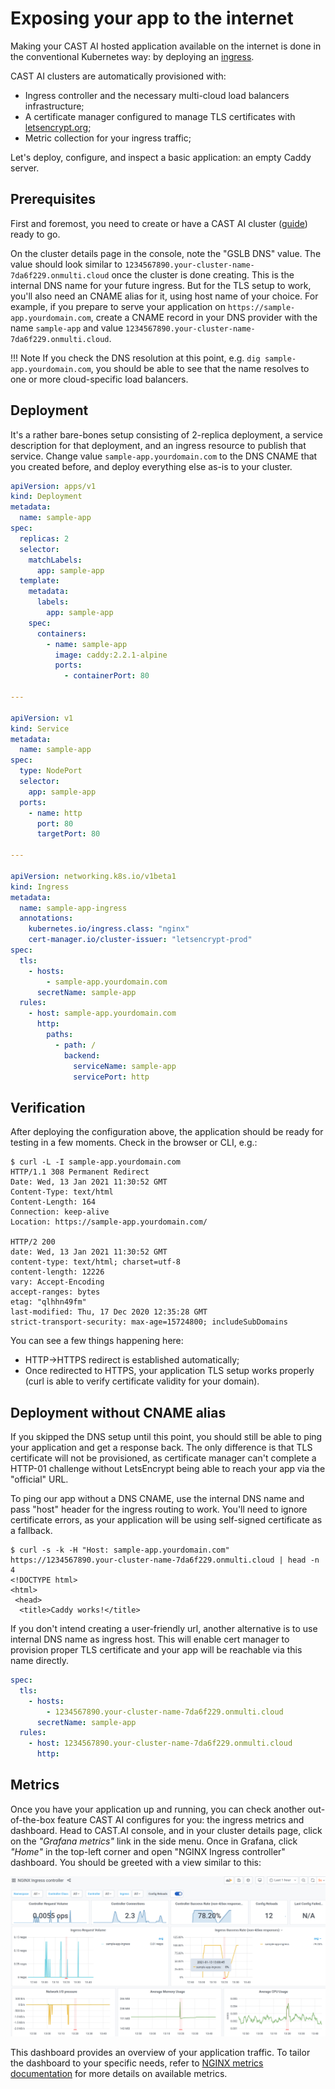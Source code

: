 # Exposing your app to the internet

Making your CAST AI hosted application available on the internet is done in the conventional Kubernetes way: by deploying an [ingress](https://kubernetes.io/docs/concepts/services-networking/ingress/).

CAST AI clusters are automatically provisioned with:

* Ingress controller and the necessary multi-cloud load balancers infrastructure;
* A certificate manager configured to manage TLS certificates with [letsencrypt.org](https://letsencrypt.org);
* Metric collection for your ingress traffic;

Let's deploy, configure, and inspect a basic application: an empty Caddy server.

## Prerequisites

First and foremost, you need to create or have a CAST AI cluster ([guide](../getting-started/creating-your-first-cluster.md)) ready to go.

On the cluster details page in the console, note the "GSLB DNS" value. The value should look similar to `1234567890.your-cluster-name-7da6f229.onmulti.cloud` once  the cluster is done creating. This is the internal DNS name for your future ingress. But for the TLS setup to work, you'll also need an CNAME alias for it, using host name of your choice. For example, if you prepare to serve your application on `https://sample-app.yourdomain.com`, create a CNAME record in your DNS provider with the name `sample-app` and value `1234567890.your-cluster-name-7da6f229.onmulti.cloud`.

!!! Note
    If you check the DNS resolution at this point, e.g. `dig sample-app.yourdomain.com`, you should be able to see that the name resolves to one or more cloud-specific load balancers.

## Deployment

It's a rather bare-bones setup consisting of 2-replica deployment, a service description for that deployment, and an ingress resource to publish that service. Change value `sample-app.yourdomain.com` to the DNS CNAME that you created before, and deploy everything else as-is to your cluster.

```yaml
apiVersion: apps/v1
kind: Deployment
metadata:
  name: sample-app
spec:
  replicas: 2
  selector:
    matchLabels:
      app: sample-app
  template:
    metadata:
      labels:
        app: sample-app
    spec:
      containers:
        - name: sample-app
          image: caddy:2.2.1-alpine
          ports:
            - containerPort: 80

---

apiVersion: v1
kind: Service
metadata:
  name: sample-app
spec:
  type: NodePort
  selector:
    app: sample-app
  ports:
    - name: http
      port: 80
      targetPort: 80

---

apiVersion: networking.k8s.io/v1beta1
kind: Ingress
metadata:
  name: sample-app-ingress
  annotations:
    kubernetes.io/ingress.class: "nginx"
    cert-manager.io/cluster-issuer: "letsencrypt-prod"
spec:
  tls:
    - hosts:
        - sample-app.yourdomain.com
      secretName: sample-app
  rules:
    - host: sample-app.yourdomain.com
      http:
        paths:
          - path: /
            backend:
              serviceName: sample-app
              servicePort: http


```

## Verification

After deploying the configuration above, the application should be ready for testing in a few moments. Check in the browser or CLI, e.g.:

```console
$ curl -L -I sample-app.yourdomain.com
HTTP/1.1 308 Permanent Redirect
Date: Wed, 13 Jan 2021 11:30:52 GMT
Content-Type: text/html
Content-Length: 164
Connection: keep-alive
Location: https://sample-app.yourdomain.com/

HTTP/2 200
date: Wed, 13 Jan 2021 11:30:52 GMT
content-type: text/html; charset=utf-8
content-length: 12226
vary: Accept-Encoding
accept-ranges: bytes
etag: "qlhhn49fm"
last-modified: Thu, 17 Dec 2020 12:35:28 GMT
strict-transport-security: max-age=15724800; includeSubDomains
```

You can see a few things happening here:

* HTTP->HTTPS redirect is established automatically;
* Once redirected to HTTPS, your application TLS setup works properly (curl is able to verify certificate validity for your domain).

## Deployment without CNAME alias

If you skipped the DNS setup until this point, you should still be able to ping your application and get a response back. The only difference is that TLS certificate will not be provisioned, as certificate manager can't complete a HTTP-01 challenge without LetsEncrypt being able to reach your app via the "official" URL.

To ping our app without a DNS CNAME, use the internal DNS name and pass "host" header for the ingress routing to work. You'll need to ignore certificate errors, as your application will be using self-signed certificate as a fallback.

```console
$ curl -s -k -H "Host: sample-app.yourdomain.com" https://1234567890.your-cluster-name-7da6f229.onmulti.cloud | head -n 4
<!DOCTYPE html>
<html>
 <head>
  <title>Caddy works!</title>
```

If you don't intend creating a user-friendly url, another alternative is to use internal DNS name as ingress host. This will enable cert manager to provision proper TLS certificate and your app will be reachable via this name directly.

```yaml
spec:
  tls:
    - hosts:
        - 1234567890.your-cluster-name-7da6f229.onmulti.cloud
      secretName: sample-app
  rules:
    - host: 1234567890.your-cluster-name-7da6f229.onmulti.cloud
      http:
```

## Metrics

Once you have your application up and running, you can check another out-of-the-box feature CAST AI configures for you: the ingress metrics and dashboard. Head to CAST.AI console, and in your cluster details page, click on the *"Grafana metrics"* link in the side menu. Once in Grafana, click *"Home"* in the top-left corner and open "NGINX Ingress controller" dashboard. You should be greeted with a view similar to this:

![](ingress/ingress-dashboard.png)

This dashboard provides an overview of your application traffic. To tailor the dashboard to your specific needs, refer to [NGINX metrics documentation](https://docs.nginx.com/nginx-ingress-controller/logging-and-monitoring/prometheus/) for more details on available metrics.
